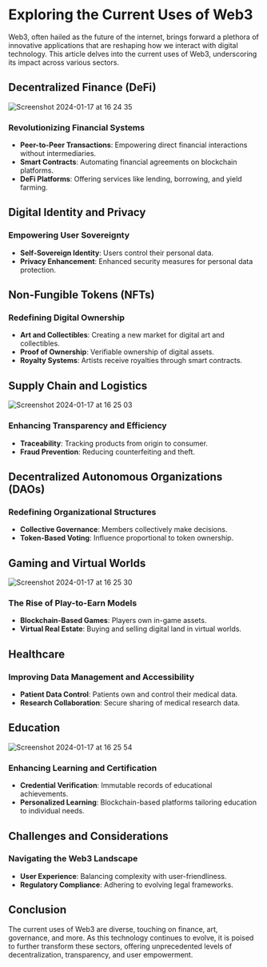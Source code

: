 # Exploring the Current Uses of Web3

Web3, often hailed as the future of the internet, brings forward a plethora of innovative applications that are reshaping how we interact with digital technology. This article delves into the current uses of Web3, underscoring its impact across various sectors.

## Decentralized Finance (DeFi)

![Screenshot 2024-01-17 at 16 24 35](https://github.com/Block2School/Blog/assets/62594690/374ae0c9-4f27-4386-a276-0dfeb50529cd)

### Revolutionizing Financial Systems

- **Peer-to-Peer Transactions**: Empowering direct financial interactions without intermediaries.
- **Smart Contracts**: Automating financial agreements on blockchain platforms.
- **DeFi Platforms**: Offering services like lending, borrowing, and yield farming.

## Digital Identity and Privacy

### Empowering User Sovereignty

- **Self-Sovereign Identity**: Users control their personal data.
- **Privacy Enhancement**: Enhanced security measures for personal data protection.

## Non-Fungible Tokens (NFTs)

### Redefining Digital Ownership

- **Art and Collectibles**: Creating a new market for digital art and collectibles.
- **Proof of Ownership**: Verifiable ownership of digital assets.
- **Royalty Systems**: Artists receive royalties through smart contracts.

## Supply Chain and Logistics

![Screenshot 2024-01-17 at 16 25 03](https://github.com/Block2School/Blog/assets/62594690/a74069d6-8daf-4afc-8bb3-15a1d18351d6)

### Enhancing Transparency and Efficiency

- **Traceability**: Tracking products from origin to consumer.
- **Fraud Prevention**: Reducing counterfeiting and theft.

## Decentralized Autonomous Organizations (DAOs)

### Redefining Organizational Structures

- **Collective Governance**: Members collectively make decisions.
- **Token-Based Voting**: Influence proportional to token ownership.

## Gaming and Virtual Worlds

![Screenshot 2024-01-17 at 16 25 30](https://github.com/Block2School/Blog/assets/62594690/7e357b7a-a315-4cc0-8978-93527da3c70a)

### The Rise of Play-to-Earn Models

- **Blockchain-Based Games**: Players own in-game assets.
- **Virtual Real Estate**: Buying and selling digital land in virtual worlds.

## Healthcare

### Improving Data Management and Accessibility

- **Patient Data Control**: Patients own and control their medical data.
- **Research Collaboration**: Secure sharing of medical research data.

## Education

![Screenshot 2024-01-17 at 16 25 54](https://github.com/Block2School/Blog/assets/62594690/56a3983b-38eb-49a4-8801-06469a821ca3)

### Enhancing Learning and Certification

- **Credential Verification**: Immutable records of educational achievements.
- **Personalized Learning**: Blockchain-based platforms tailoring education to individual needs.

## Challenges and Considerations

### Navigating the Web3 Landscape

- **User Experience**: Balancing complexity with user-friendliness.
- **Regulatory Compliance**: Adhering to evolving legal frameworks.

## Conclusion

The current uses of Web3 are diverse, touching on finance, art, governance, and more. As this technology continues to evolve, it is poised to further transform these sectors, offering unprecedented levels of decentralization, transparency, and user empowerment.
